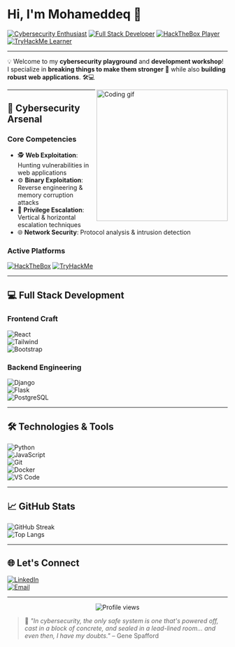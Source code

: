 # Hi, I'm Mohameddeq 👋  

[![Cybersecurity Enthusiast](https://img.shields.io/badge/-Cybersecurity%20Enthusiast-2d2d2d?style=flat&logo=gnuprivacyguard&logoColor=white)](https://github.com/Mohameddeq)
[![Full Stack Developer](https://img.shields.io/badge/-Full%20Stack%20Developer-2d2d2d?style=flat&logo=web&logoColor=white)](https://github.com/Mohameddeq)
[![HackTheBox Player](https://img.shields.io/badge/HackTheBox-Player-111927?style=flat&logo=hackthebox&logoColor=9FEF00)](https://app.hackthebox.com/)
[![TryHackMe Learner](https://img.shields.io/badge/TryHackMe-Learner-212C42?style=flat&logo=tryhackme&logoColor=white)](https://tryhackme.com/)

---

💡 Welcome to my **cybersecurity playground** and **development workshop**!  
I specialize in **breaking things to make them stronger** 🔐 while also **building robust web applications**. 🛠️💻  

<img align="right" src="https://media.giphy.com/media/qgQUggAC3Pfv687qPC/giphy.gif" width="300" alt="Coding gif">

---

## 🔐 Cybersecurity Arsenal  

### **Core Competencies**  
- 🕵️ **Web Exploitation**: Hunting vulnerabilities in web applications  
- ⚙️ **Binary Exploitation**: Reverse engineering & memory corruption attacks  
- 🔑 **Privilege Escalation**: Vertical & horizontal escalation techniques  
- 🌐 **Network Security**: Protocol analysis & intrusion detection  

### **Active Platforms**  
[![HackTheBox](https://img.shields.io/badge/HackTheBox-111927?style=for-the-badge&logo=hackthebox&logoColor=9FEF00)](https://app.hackthebox.com/)
[![TryHackMe](https://img.shields.io/badge/TryHackMe-212C42?style=for-the-badge&logo=tryhackme&logoColor=white)](https://tryhackme.com/)

---

## 💻 Full Stack Development  

### **Frontend Craft**  
![React](https://img.shields.io/badge/React-20232A?style=for-the-badge&logo=react&logoColor=61DAFB)  
![Tailwind](https://img.shields.io/badge/Tailwind_CSS-38B2AC?style=for-the-badge&logo=tailwind-css&logoColor=white)  
![Bootstrap](https://img.shields.io/badge/Bootstrap-563D7C?style=for-the-badge&logo=bootstrap&logoColor=white)  

### **Backend Engineering**  
![Django](https://img.shields.io/badge/Django-092E20?style=for-the-badge&logo=django&logoColor=white)  
![Flask](https://img.shields.io/badge/Flask-000000?style=for-the-badge&logo=flask&logoColor=white)  
![PostgreSQL](https://img.shields.io/badge/PostgreSQL-316192?style=for-the-badge&logo=postgresql&logoColor=white)  

---

## 🛠️ Technologies & Tools  

![Python](https://img.shields.io/badge/Python-3776AB?style=for-the-badge&logo=python&logoColor=white)  
![JavaScript](https://img.shields.io/badge/JavaScript-F7DF1E?style=for-the-badge&logo=javascript&logoColor=black)  
![Git](https://img.shields.io/badge/Git-F05032?style=for-the-badge&logo=git&logoColor=white)  
![Docker](https://img.shields.io/badge/Docker-2496ED?style=for-the-badge&logo=docker&logoColor=white)  
![VS Code](https://img.shields.io/badge/VS_Code-007ACC?style=for-the-badge&logo=visual-studio-code&logoColor=white)  

---

## 📈 GitHub Stats  

![GitHub Streak](https://streak-stats.demolab.com?user=Mohameddeq&theme=dark&hide_border=true&date_format=j%20M%5B%20Y%5D)  
![Top Langs](https://github-readme-stats.vercel.app/api/top-langs/?username=Mohameddeq&layout=compact&theme=dark&hide_border=true)  

---

## 🌐 Let's Connect  

[![LinkedIn](https://img.shields.io/badge/LinkedIn-0077B5?style=for-the-badge&logo=linkedin&logoColor=white)](https://www.linkedin.com/in/mohameddeq-abdi-a08a18262)  
[![Email](https://img.shields.io/badge/Email-D14836?style=for-the-badge&logo=gmail&logoColor=white)](mailto:mohadek2004@gmail.com)  

---

<p align="center">
  <img src="https://komarev.com/ghpvc/?username=Mohameddeq&color=blueviolet" alt="Profile views">
</p>  

> 💭 *"In cybersecurity, the only safe system is one that's powered off, cast in a block of concrete, and sealed in a lead-lined room... and even then, I have my doubts."* – Gene Spafford  

